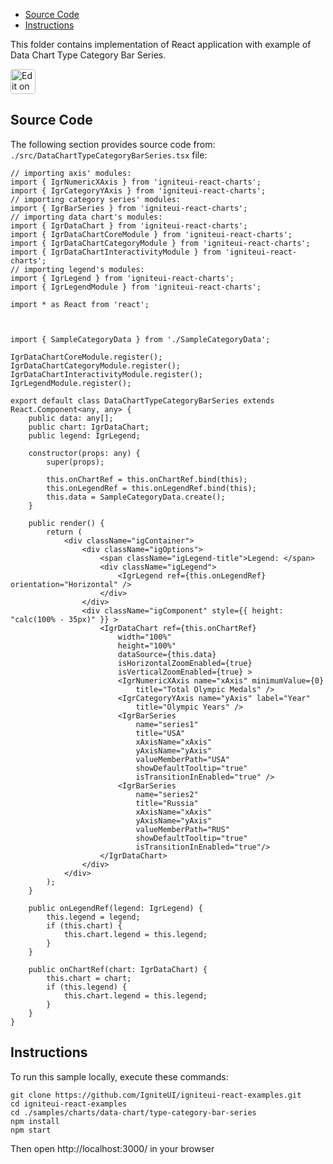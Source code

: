 <!-- NOTE: do not change this file because it will be auto re-generated from template file: -->
<!-- https://github.com/IgniteUI/igniteui-react-examples/tree/master/sample-template-files/ReadMe.md -->

<!-- ## Table of Contents -->
<!-- - [Sample Preview](#Sample-Preview) -->
- [Source Code](#Source-Code)
- [Instructions](#Instructions)

This folder contains implementation of React application with example of Data Chart Type Category Bar Series.
<!-- in the Data Chart component -->
<!-- [Data Chart](https://infragistics.com/Reactsite/components/data-chart.html) -->

<html lang="en" xmlns="http://www.w3.org/1999/xhtml">
    <body>
        <a target="_blank" href="https://codesandbox.io/s/github/IgniteUI/igniteui-react-examples/tree/master/samples/charts/data-chart/type-category-bar-series?fontsize=14&hidenavigation=1&theme=dark&view=preview&file=/src/DataChartTypeCategoryBarSeries.tsx" rel="noopener noreferrer">
            <img height="40px" style="border-radius: 0.25rem" alt="Edit on CodeSandbox" src="https://static.infragistics.com/xplatform/images/sandbox/code.png"/>
        </a>
        <!-- <a target="_blank"
href="https://codesandbox.io/s/github/IgniteUI/igniteui-react-examples/tree/master/samples/maps/geo-map/binding-csv-points?fontsize=14&hidenavigation=1&theme=dark&view=preview">
            <img alt="Edit Sample" src="https://codesandbox.io/static/img/play-codesandbox.svg"/>
        </a> -->
        <!-- <a target="_blank" style="margin-left: 0.5rem"
href="https://codesandbox.io/embed/github/IgniteUI/igniteui-react-examples/tree/master/samples/charts/data-chart/type-category-bar-series?fontsize=14&hidenavigation=1&theme=dark&view=preview&file=/src/DataChartTypeCategoryBarSeries.tsx">
            <img height="40px" style="border-radius: 5px" alt="View on CodeSandbox" src="https://static.infragistics.com/xplatform/images/sandbox/view.png"/>
        </a> -->
        <!-- <a target="_blank"
href="https://codesandbox.io/embed/github/IgniteUI/igniteui-react-examples/tree/master/samples/maps/geo-map/binding-csv-points?fontsize=14&hidenavigation=1&theme=dark&view=preview">
            <img alt="View on CodeSandbox" src="https://static.infragistics.com/xplatform/images/sandbox/view.png"/>
        </a>
https://codesandbox.io/embed/react-treemap-overview-rtb45
https://codesandbox.io/static/img/play-codesandbox.svg
https://codesandbox.io/embed/react-treemap-overview-rtb45?view=browser -->
    </body>
</html>

<!-- ## Sample Preview -->

<!-- <iframe
  src="https://codesandbox.io/embed/github/IgniteUI/igniteui-react-examples/tree/master/samples/charts/data-chart/type-category-bar-series?fontsize=14&hidenavigation=1&theme=dark&view=preview&file=/src/DataChartTypeCategoryBarSeries.tsx"
  style="width:100%; height:400px; border:0; border-radius: 4px; overflow:hidden;"
  allow="accelerometer; ambient-light-sensor; camera; encrypted-media; geolocation; gyroscope; hid; microphone; midi; payment; usb; vr"
  sandbox="allow-forms allow-modals allow-popups allow-presentation allow-same-origin allow-scripts"
></iframe> -->

## Source Code

The following section provides source code from:
`./src/DataChartTypeCategoryBarSeries.tsx` file:

```tsx
// importing axis' modules:
import { IgrNumericXAxis } from 'igniteui-react-charts';
import { IgrCategoryYAxis } from 'igniteui-react-charts';
// importing category series' modules:
import { IgrBarSeries } from 'igniteui-react-charts';
// importing data chart's modules:
import { IgrDataChart } from 'igniteui-react-charts';
import { IgrDataChartCoreModule } from 'igniteui-react-charts';
import { IgrDataChartCategoryModule } from 'igniteui-react-charts';
import { IgrDataChartInteractivityModule } from 'igniteui-react-charts';
// importing legend's modules:
import { IgrLegend } from 'igniteui-react-charts';
import { IgrLegendModule } from 'igniteui-react-charts';

import * as React from 'react';



import { SampleCategoryData } from './SampleCategoryData';

IgrDataChartCoreModule.register();
IgrDataChartCategoryModule.register();
IgrDataChartInteractivityModule.register();
IgrLegendModule.register();

export default class DataChartTypeCategoryBarSeries extends React.Component<any, any> {
    public data: any[];
    public chart: IgrDataChart;
    public legend: IgrLegend;

    constructor(props: any) {
        super(props);

        this.onChartRef = this.onChartRef.bind(this);
        this.onLegendRef = this.onLegendRef.bind(this);
        this.data = SampleCategoryData.create();
    }

    public render() {
        return (
            <div className="igContainer">
                <div className="igOptions">
                    <span className="igLegend-title">Legend: </span>
                    <div className="igLegend">
                        <IgrLegend ref={this.onLegendRef} orientation="Horizontal" />
                    </div>
                </div>
                <div className="igComponent" style={{ height: "calc(100% - 35px)" }} >
                    <IgrDataChart ref={this.onChartRef}
                        width="100%"
                        height="100%"
                        dataSource={this.data}
                        isHorizontalZoomEnabled={true}
                        isVerticalZoomEnabled={true} >
                        <IgrNumericXAxis name="xAxis" minimumValue={0}
                            title="Total Olympic Medals" />
                        <IgrCategoryYAxis name="yAxis" label="Year"
                            title="Olympic Years" />
                        <IgrBarSeries
                            name="series1"
                            title="USA"
                            xAxisName="xAxis"
                            yAxisName="yAxis"
                            valueMemberPath="USA"
                            showDefaultTooltip="true"
                            isTransitionInEnabled="true" />
                        <IgrBarSeries
                            name="series2"
                            title="Russia"
                            xAxisName="xAxis"
                            yAxisName="yAxis"
                            valueMemberPath="RUS"
                            showDefaultTooltip="true"
                            isTransitionInEnabled="true"/>
                    </IgrDataChart>
                </div>
            </div>
        );
    }

    public onLegendRef(legend: IgrLegend) {
        this.legend = legend;
        if (this.chart) {
            this.chart.legend = this.legend;
        }
    }

    public onChartRef(chart: IgrDataChart) {
        this.chart = chart;
        if (this.legend) {
            this.chart.legend = this.legend;
        }
    }
}

```

## Instructions
To run this sample locally, execute these commands:

```
git clone https://github.com/IgniteUI/igniteui-react-examples.git
cd igniteui-react-examples
cd ./samples/charts/data-chart/type-category-bar-series
npm install
npm start

```

Then open http://localhost:3000/ in your browser

